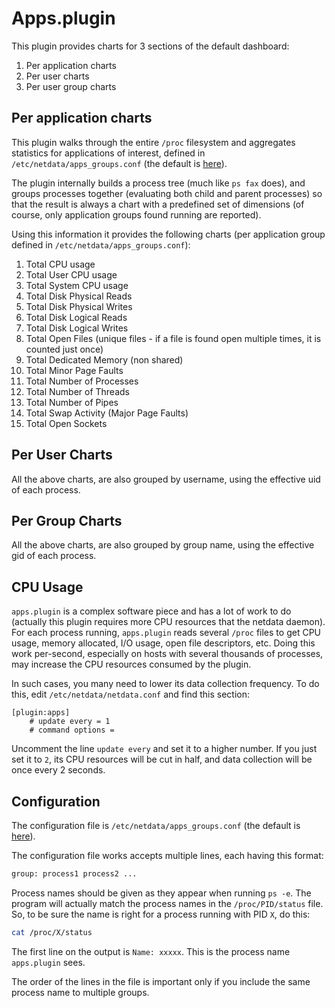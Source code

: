 # Apps.plugin

This plugin provides charts for 3 sections of the default dashboard:

1. Per application charts
2. Per user charts
3. Per user group charts

## Per application charts

This plugin walks through the entire `/proc` filesystem and aggregates statistics for applications of interest, defined in `/etc/netdata/apps_groups.conf` (the default is [here](https://github.com/firehol/netdata/blob/master/conf.d/apps_groups.conf)).

The plugin internally builds a process tree (much like `ps fax` does), and groups processes together (evaluating both child and parent processes) so that the result is always a chart with a predefined set of dimensions (of course, only application groups found running are reported).

Using this information it provides the following charts (per application group defined in `/etc/netdata/apps_groups.conf`):

1. Total CPU usage
2. Total User CPU usage
3. Total System CPU usage
4. Total Disk Physical Reads
5. Total Disk Physical Writes
6. Total Disk Logical Reads
7. Total Disk Logical Writes
8. Total Open Files (unique files - if a file is found open multiple times, it is counted just once)
9. Total Dedicated Memory (non shared)
10. Total Minor Page Faults
11. Total Number of Processes
12. Total Number of Threads
13. Total Number of Pipes
14. Total Swap Activity (Major Page Faults)
15. Total Open Sockets

## Per User Charts

All the above charts, are also grouped by username, using the effective uid of each process.

## Per Group Charts

All the above charts, are also grouped by group name, using the effective gid of each process.

## CPU Usage

`apps.plugin` is a complex software piece and has a lot of work to do (actually this plugin requires more CPU resources that the netdata daemon). For each process running, `apps.plugin` reads several `/proc` files to get CPU usage, memory allocated, I/O usage, open file descriptors, etc. Doing this work per-second, especially on hosts with several thousands of processes, may increase the CPU resources consumed by the plugin.

In such cases, you many need to lower its data collection frequency. To do this, edit `/etc/netdata/netdata.conf` and find this section:

```
[plugin:apps]
	# update every = 1
	# command options = 
```

Uncomment the line `update every` and set it to a higher number. If you just set it to ` 2 `, its CPU resources will be cut in half, and data collection will be once every 2 seconds.


## Configuration

The configuration file is `/etc/netdata/apps_groups.conf` (the default is [here](https://github.com/firehol/netdata/blob/master/conf.d/apps_groups.conf)).

The configuration file works accepts multiple lines, each having this format:

```txt
group: process1 process2 ...
```

Process names should be given as they appear when running `ps -e`. The program will actually match the process names in the `/proc/PID/status` file. So, to be sure the name is right for a process running with PID ` X `, do this:

```sh
cat /proc/X/status
```

The first line on the output is `Name: xxxxx`. This is the process name `apps.plugin` sees.

The order of the lines in the file is important only if you include the same process name to multiple groups.